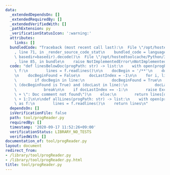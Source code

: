 ```yaml
---
data:
  _extendedDependsOn: []
  _extendedRequiredBy: []
  _extendedVerifiedWith: []
  _pathExtension: py
  _verificationStatusIcon: ':warning:'
  attributes:
    links: []
  bundledCode: "Traceback (most recent call last):\n  File \"/opt/hostedtoolcache/Python/3.9.0/x64/lib/python3.9/site-packages/onlinejudge_verify/documentation/build.py\"\
    , line 71, in _render_source_code_stat\n    bundled_code = language.bundle(stat.path,\
    \ basedir=basedir).decode()\n  File \"/opt/hostedtoolcache/Python/3.9.0/x64/lib/python3.9/site-packages/onlinejudge_verify/languages/python.py\"\
    , line 85, in bundle\n    raise NotImplementedError\nNotImplementedError\n"
  code: "def linesBelowDoc(progPath: str) -> list:\n    with open(progPath, 'r') as\
    \ f:\n        lines = f.readlines()\n\n    docBegin = '/**'\n    docLast = '*/'\n\
    \n    docBeginFound = False\n    docLastIndex = -1\n\n    for i, line in enumerate(lines):\n\
    \        if docBegin in line:\n            docBeginFound = True\n        elif\
    \ (docBeginFound is True) and (docLast in line):\n            docLastIndex = i\n\
    \            break\n\n    if docLastIndex == -1:\n        raise Exception(progPath\
    \ + \": Doc comment not found\")\n    else:\n        return lines[docLastIndex\
    \ + 1:]\n\n\ndef allLines(progPath: str) -> list:\n    with open(progPath, 'r')\
    \ as f:\n        lines = f.readlines()\n    return lines\n"
  dependsOn: []
  isVerificationFile: false
  path: tool/progReader.py
  requiredBy: []
  timestamp: '2020-09-17 11:52:26+09:00'
  verificationStatus: LIBRARY_NO_TESTS
  verifiedWith: []
documentation_of: tool/progReader.py
layout: document
redirect_from:
- /library/tool/progReader.py
- /library/tool/progReader.py.html
title: tool/progReader.py
---
```

